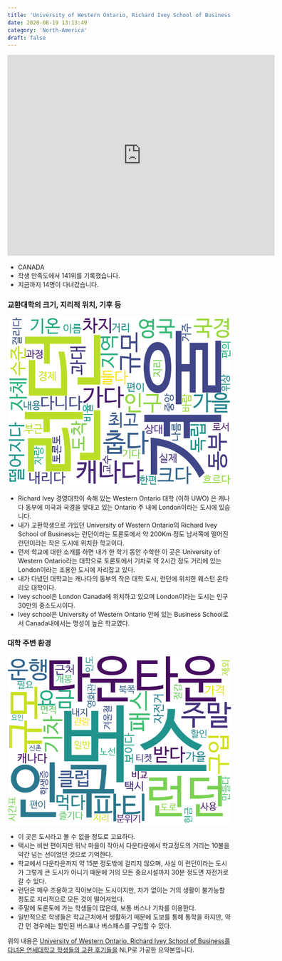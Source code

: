 ```yaml
---
title: 'University of Western Ontario, Richard Ivey School of Business'
date: 2020-08-19 13:13:49
category: 'North-America'
draft: false
---
```


<iframe
width="600"
height="450"
frameborder="0" style="border:0"
src="https://www.google.com/maps/embed/v1/place?key=AIzaSyC9e1AME-pVmWC4hBpFdu5S4dKzyepa3HQ&q=University+of+Western+Ontario,+Richard+Ivey+School+of+Business&center=43.0043193,-81.27785859999999&zoom=14" allowfullscreen>
</iframe>


* CANADA
* 학생 만족도에서 141위를 기록했습니다.
* 지금까지 14명이 다녀갔습니다. 

### 교환대학의 크기, 지리적 위치, 기후 등

![gen_info-WordCloud](../univ_wordclouds_okt/gen_info/CA000018_gen_info_okt.png)

* Richard Ivey 경영대학이 속해 있는 Western Ontario 대학 (이하 UWO) 은 캐나다 동부에 미국과 국경을 맞대고 있는 Ontario 주 내에 London이라는 도시에 있습니다.
* 내가 교환학생으로 가있던 University of Western Ontario의 Richard Ivey School of Business는 런던이라는 토론토에서 약 200Km 정도 남서쪽에 떨어진 런던이라는 작은 도시에 위치한 학교이다.
* 먼저 학교에 대한 소개를 하면 내가 한 학기 동안 수학한 이 곳은 University of Western Ontario라는 대학으로 토론토에서 기차로 약 2시간 정도 거리에 있는 London이라는 조용한 도시에 자리잡고 있다.
* 내가 다녔던 대학교는 캐나다의 동부의 작은 대학 도시, 런던에 위치한 웨스턴 온타리오 대학이다.
* Ivey school은 London Canada에 위치하고 있으며 London이라는 도시는 인구 30만의 중소도시이다.
* Ivey school은 University of Western Ontario 안에 있는 Business School로서 Canada내에서는 명성이 높은 학교였다.


### 대학 주변 환경

![env_info-WordCloud](../univ_wordclouds_okt/env_info/CA000018_env_info_okt.png)

* 이 곳은 도시라고 볼 수 없을 정도로 고요하다.
* 택시는 비싼 편이지만 워낙 마을이 작아서 다운타운에서 학교정도의 거리는 10불을 약간 넘는 선이었던 것으로 기억한다.
* 학교에서 다운타운까지 약 15분 정도밖에 걸리지 않으며, 사실 이 런던이라는 도시가 그렇게 큰 도시가 아니기 때문에 거의 모든 중요시설까지 30분 정도면 자전거로 갈 수 있다.
* 런던은 매우 조용하고 작아보이는 도시이지만, 차가 없이는 거의 생활이 불가능할 정도로 지리적으로 모든 것이 떨어져있다.
* 주말에 토론토에 가는 학생들이 많은데, 보통 버스나 기차를 이용한다.
* 일반적으로 학생들은 학교근처에서 생활하기 때문에 도보를 통해 통학을 하지만, 약간 먼 경우에는 할인된 버스표나 버스패스를 구입할 수 있다.


위의 내용은 [University of Western Ontario, Richard Ivey School of Business를 다녀온 연세대학교 학생들의 교환 후기들을](http://oia.yonsei.ac.kr/partner/expReport.asp?ucode=CA000018&bgbn=A) NLP로 가공한 요약본입니다. 
